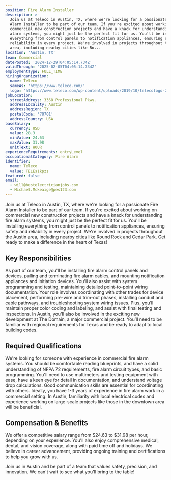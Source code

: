 ```yaml
---
position: Fire Alarm Installer
description: >-
  Join us at Teleco in Austin, TX, where we're looking for a passionate Fire
  Alarm Installer to be part of our team. If you're excited about working on
  commercial new construction projects and have a knack for understanding fire
  alarm systems, you might just be the perfect fit for us. You'll be installing
  everything from control panels to notification appliances, ensuring safety and
  reliability in every project. We're involved in projects throughout the Austin
  area, including nearby cities like Ro...
location: 'Austin, TX'
team: Commercial
datePosted: '2024-12-29T04:05:14.734Z'
validThrough: '2025-02-05T04:05:14.734Z'
employmentType: FULL_TIME
hiringOrganization:
  name: Teleco
  sameAs: 'https://www.teleco.com/'
  logo: 'https://www.teleco.com/wp-content/uploads/2019/10/telecologo-2023.png'
jobLocation:
  streetAddress: 3368 Professional Pkwy.
  addressLocality: Austin
  addressRegion: TX
  postalCode: '78701'
  addressCountry: USA
baseSalary:
  currency: USD
  value: 28.3
  minValue: 24.63
  maxValue: 31.98
  unitText: HOUR
experienceRequirements: entryLevel
occupationalCategory: Fire Alarm
identifier:
  name: Teleco
  value: TELEs1kpzz
featured: false
email:
  - will@bestelectricianjobs.com
  - Michael.Mckeaige@pes123.com
---
```




Join us at Teleco in Austin, TX, where we're looking for a passionate Fire Alarm Installer to be part of our team. If you're excited about working on commercial new construction projects and have a knack for understanding fire alarm systems, you might just be the perfect fit for us. You'll be installing everything from control panels to notification appliances, ensuring safety and reliability in every project. We're involved in projects throughout the Austin area, including nearby cities like Round Rock and Cedar Park. Get ready to make a difference in the heart of Texas!

## Key Responsibilities
As part of our team, you'll be installing fire alarm control panels and devices, pulling and terminating fire alarm cables, and mounting notification appliances and initiation devices. You'll also assist with system programming and testing, maintaining detailed point-to-point wiring documentation. Your role involves coordinating with other trades for device placement, performing pre-wire and trim-out phases, installing conduit and cable pathways, and troubleshooting system wiring issues. Plus, you’ll maintain proper color coding and labeling, and assist with final testing and inspections. In Austin, you'll also be involved in the exciting new development at The Domain, a major commercial project. You’ll need to be familiar with regional requirements for Texas and be ready to adapt to local building codes.

## Required Qualifications
We're looking for someone with experience in commercial fire alarm systems. You should be comfortable reading blueprints, and have a solid understanding of NFPA 72 requirements, fire alarm circuit types, and basic programming. You'll need to use multimeters and testing equipment with ease, have a keen eye for detail in documentation, and understand voltage drop calculations. Good communication skills are essential for coordinating with others. Ideally, you have 1-3 years of experience in fire alarm work in a commercial setting. In Austin, familiarity with local electrical codes and experience working on large-scale projects like those in the downtown area will be beneficial.

## Compensation & Benefits
We offer a competitive salary range from $24.63 to $31.98 per hour, depending on your experience. You'll also enjoy comprehensive medical, dental, and vision coverage, along with paid time off and holidays. We believe in career advancement, providing ongoing training and certifications to help you grow with us.

Join us in Austin and be part of a team that values safety, precision, and innovation. We can't wait to see what you'll bring to the table!